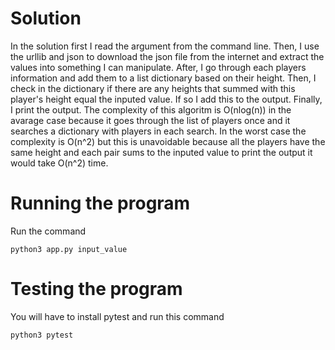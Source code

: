 # Solution
In the solution first I read the argument from the command line. Then, I use the urllib and json to download the json file from the internet and extract the values into something I can manipulate. After, I go through each players information and add them to a list dictionary based on their height. Then, I check in the dictionary if there are any heights that summed with this player's height equal the inputed value. If so I add this to the output. Finally, I print the output. The complexity of this algoritm is O(nlog(n)) in the avarage case because it goes through the list of players once and it searches a dictionary with players in each search. In the worst case the complexity is O(n^2) but this is unavoidable because all the players have the same height and each pair sums to the inputed value to print the output it would take O(n^2) time.
# Running the program
Run the command
```
python3 app.py input_value
```

# Testing the program
You will have to install pytest and run this command
```
python3 pytest
```